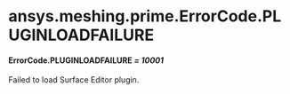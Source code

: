 <a id="ansys-meshing-prime-errorcode-pluginloadfailure"></a>

# ansys.meshing.prime.ErrorCode.PLUGINLOADFAILURE

<a id="ansys.meshing.prime.ErrorCode.PLUGINLOADFAILURE"></a>

#### ErrorCode.PLUGINLOADFAILURE *= 10001*

Failed to load Surface Editor plugin.

<!-- !! processed by numpydoc !! -->

